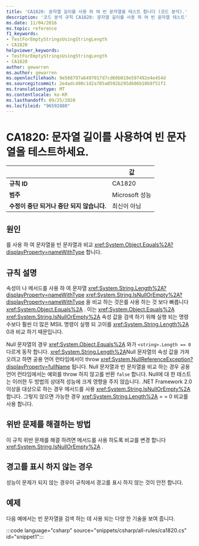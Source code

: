 ```yaml
---
title: 'CA1820: 문자열 길이를 사용 하 여 빈 문자열을 테스트 합니다 (코드 분석).'
description: '코드 분석 규칙 CA1820: 문자열 길이를 사용 하 여 빈 문자열 테스트'
ms.date: 11/04/2016
ms.topic: reference
f1_keywords:
- TestForEmptyStringsUsingStringLength
- CA1820
helpviewer_keywords:
- TestForEmptyStringsUsingStringLength
- CA1820
author: gewarren
ms.author: gewarren
ms.openlocfilehash: 9e568797a6497017d7cd60b019e597492e4e454d
ms.sourcegitcommit: 2e4adc490c1d2a705a0592b295d606b10b9f51f1
ms.translationtype: MT
ms.contentlocale: ko-KR
ms.lasthandoff: 09/25/2020
ms.locfileid: "96592880"
---
```

# <a name="ca1820-test-for-empty-strings-using-string-length"></a>CA1820: 문자열 길이를 사용하여 빈 문자열을 테스트하세요.

| | 값 |
|-|-|
| **규칙 ID** |CA1820|
| **범주** |Microsoft 성능|
| **수정이 중단 되거나 중단 되지 않습니다.** |최신이 아님|

## <a name="cause"></a>원인

를 사용 하 여 문자열을 빈 문자열과 비교 <xref:System.Object.Equals%2A?displayProperty=nameWithType> 합니다.

## <a name="rule-description"></a>규칙 설명

속성이 나 메서드를 사용 하 여 문자열 <xref:System.String.Length%2A?displayProperty=nameWithType> <xref:System.String.IsNullOrEmpty%2A?displayProperty=nameWithType> 을 비교 하는 것은를 사용 하는 것 보다 빠릅니다 <xref:System.Object.Equals%2A> . 이는 <xref:System.Object.Equals%2A> <xref:System.String.IsNullOrEmpty%2A> 속성 값을 검색 하기 위해 실행 되는 명령 수보다 훨씬 더 많은 MSIL 명령이 실행 되 고이를 <xref:System.String.Length%2A> 0과 비교 하기 때문입니다.

Null 문자열의 경우 <xref:System.Object.Equals%2A> 와가 `<string>.Length == 0` 다르게 동작 합니다. <xref:System.String.Length%2A>Null 문자열의 속성 값을 가져오려고 하면 공용 언어 런타임에서이 throw <xref:System.NullReferenceException?displayProperty=fullName> 됩니다. Null 문자열과 빈 문자열을 비교 하는 경우 공용 언어 런타임에서는 예외를 throw 하지 않고를 반환 `false` 합니다. Null에 대 한 테스트는 이러한 두 방법의 상대적 성능에 크게 영향을 주지 않습니다. .NET Framework 2.0 이상을 대상으로 하는 경우 메서드를 사용 <xref:System.String.IsNullOrEmpty%2A> 합니다. 그렇지 않으면 가능한 경우 <xref:System.String.Length%2A> = = 0 비교를 사용 합니다.

## <a name="how-to-fix-violations"></a>위반 문제를 해결하는 방법

이 규칙 위반 문제를 해결 하려면 메서드를 사용 하도록 비교를 변경 합니다 <xref:System.String.IsNullOrEmpty%2A> .

## <a name="when-to-suppress-warnings"></a>경고를 표시 하지 않는 경우

성능이 문제가 되지 않는 경우이 규칙에서 경고를 표시 하지 않는 것이 안전 합니다.

## <a name="example"></a>예제

다음 예에서는 빈 문자열을 검색 하는 데 사용 되는 다양 한 기술을 보여 줍니다.

:::code language="csharp" source="snippets/csharp/all-rules/ca1820.cs" id="snippet1":::
